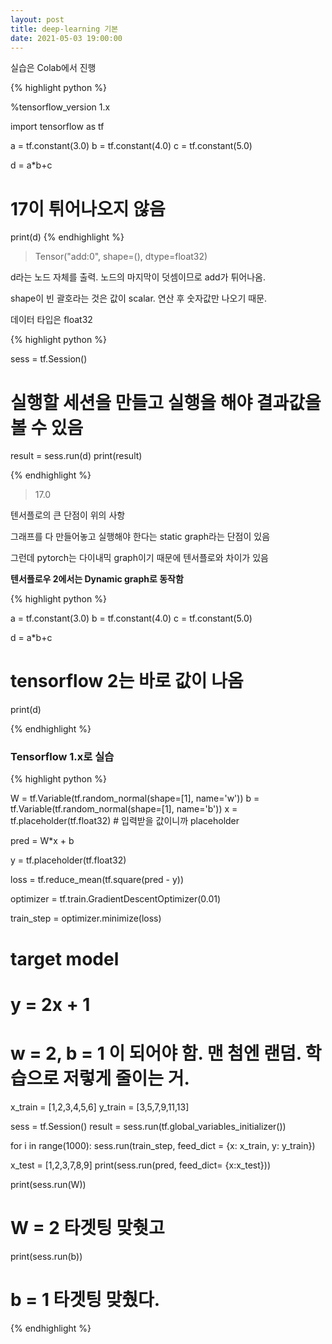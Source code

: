 ```yaml
---
layout: post
title: deep-learning 기본
date: 2021-05-03 19:00:00
---
```


실습은 Colab에서 진행

{% highlight python %}

%tensorflow_version 1.x

import tensorflow as tf

a = tf.constant(3.0)
b = tf.constant(4.0)
c = tf.constant(5.0)

d = a*b+c

# 17이 튀어나오지 않음
print(d)
{% endhighlight %}
> Tensor("add:0", shape=(), dtype=float32)

d라는 노드 자체를 출력. 노드의 마지막이 덧셈이므로 add가 튀어나옴. 

shape이 빈 괄호라는 것은 값이 scalar. 연산 후 숫자값만 나오기 때문.

데이터 타입은 float32

{% highlight python %}

sess = tf.Session()
# 실행할 세션을 만들고 실행을 해야 결과값을 볼 수 있음

result = sess.run(d)
print(result)

{% endhighlight %}
> 17.0

텐서플로의 큰 단점이 위의 사항

그래프를 다 만들어놓고 실행해야 한다는 static graph라는 단점이 있음

그런데 pytorch는 다이내믹 graph이기 때문에 텐서플로와 차이가 있음

**텐서플로우 2에서는 Dynamic graph로 동작함**

{% highlight python %}

a = tf.constant(3.0)
b = tf.constant(4.0)
c = tf.constant(5.0)

d = a*b+c

# tensorflow 2는 바로 값이 나옴
print(d)

{% endhighlight %}

### Tensorflow 1.x로 실습

{% highlight python %}

W = tf.Variable(tf.random_normal(shape=[1], name='w'))
b = tf.Variable(tf.random_normal(shape=[1], name='b'))
x = tf.placeholder(tf.float32) # 입력받을 값이니까 placeholder

pred = W*x + b

y = tf.placeholder(tf.float32)

loss = tf.reduce_mean(tf.square(pred - y))

optimizer = tf.train.GradientDescentOptimizer(0.01)

train_step = optimizer.minimize(loss)

# target model
# y = 2x + 1
# w = 2, b = 1 이 되어야 함. 맨 첨엔 랜덤. 학습으로 저렇게 줄이는 거.

x_train = [1,2,3,4,5,6]
y_train = [3,5,7,9,11,13]

sess = tf.Session()
result = sess.run(tf.global_variables_initializer())

for i in range(1000):
  sess.run(train_step, feed_dict = {x: x_train, y: y_train})

x_test = [1,2,3,7,8,9]
print(sess.run(pred, feed_dict= {x:x_test}))

print(sess.run(W))
# W = 2 타겟팅 맞췃고

print(sess.run(b))
# b = 1 타겟팅 맞췄다.


{% endhighlight %}

